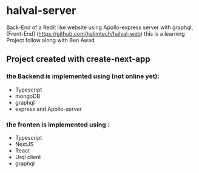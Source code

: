 # halval-server
Back-End of a Redit like website using Apollo-express server with graphql,
[Front-End] (https://github.com/halimtech/halval-web)
this is a learning Project follow along with Ben Awad 
## Project created with create-next-app
### the Backend is implemented using (not online yet):
* Typescript 
* mongoDB 
* graphql 
* express and Apollo-server
### the fronten is implemented using :
* Typescript
* NextJS
* React
* Urql client
* graphql
